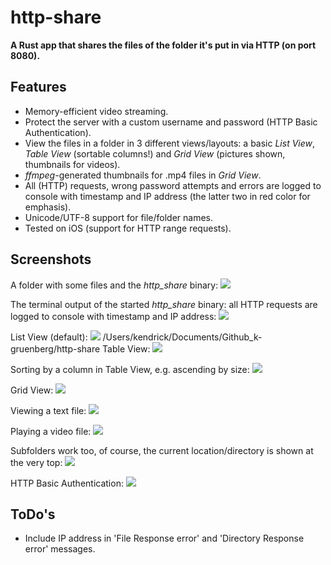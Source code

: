 # http-share
**A Rust app that shares the files of the folder it's put in via HTTP (on port 8080).**

## Features

* Memory-efficient video streaming.
* Protect the server with a custom username and password (HTTP Basic Authentication).
* View the files in a folder in 3 different views/layouts: a basic *List View*, *Table View* (sortable columns!) and *Grid View* (pictures shown, thumbnails for videos).
* *ffmpeg*-generated thumbnails for .mp4 files in *Grid View*.
* All (HTTP) requests, wrong password attempts and errors are logged to console with timestamp and IP address (the latter two in red color for emphasis).
* Unicode/UTF-8 support for file/folder names.
* Tested on iOS (support for HTTP range requests).

## Screenshots

A folder with some files and the *http_share* binary:
![](images/example_folder.png "")

The terminal output of the started *http_share* binary: all HTTP requests are logged to console with timestamp and IP address:
![](images/console_log.png "")

List View (default):
![](images/list_view.png "")
/Users/kendrick/Documents/Github_k-gruenberg/http-share
Table View:
![](images/table_view.png "")

Sorting by a column in Table View, e.g. ascending by size:
![](images/table_view_sorted.png "")

Grid View:
![](images/grid_view.png "")

Viewing a text file:
![](images/viewing_a_text_file.png "")

Playing a video file:
![](images/playing_a_video_file.png "")

Subfolders work too, of course, the current location/directory is shown at the very top:
![](images/subfolders.png "")

HTTP Basic Authentication:
![](images/http_basic_auth.png "")

## ToDo's

* Include IP address in 'File Response error' and 'Directory Response error' messages.